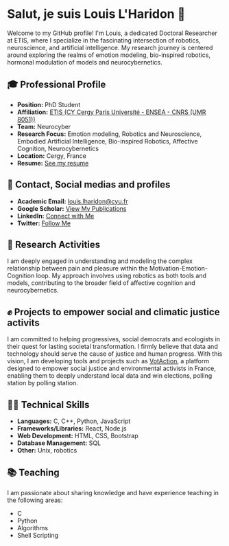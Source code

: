 # Salut, je suis Louis L'Haridon 👋

Welcome to my GitHub profile! I'm Louis, a dedicated Doctoral Researcher at ETIS, where I specialize in the fascinating intersection of robotics, neuroscience, and artificial intelligence. My research journey is centered around exploring the realms of emotion modeling, bio-inspired robotics, hormonal modulation of models and neurocybernetics.

## 🎓 Professional Profile

- **Position:** PhD Student
- **Affiliation:** [ETIS (CY Cergy Paris Université - ENSEA - CNRS (UMR 8051))](https://www.etis-lab.fr/)
- **Team:** Neurocyber
- **Research Focus:** Emotion modeling, Robotics and Neuroscience, Embodied Artificial Intelligence, Bio-inspired Robotics, Affective Cognition, Neurocybernetics
- **Location:** Cergy, France
- **Resume:** [See my resume](https://github.com/lharidonlouis/lharidonlouis/blob/main/cv_these.pdf)

## 💬 Contact, Social medias and profiles

- **Academic Email:** louis.lharidon@cyu.fr
- **Google Scholar:** [View My Publications](https://scholar.google.com/citations?user=_UtqIesAAAAJ&hl=fr)
- **LinkedIn:** [Connect with Me](https://www.linkedin.com/in/lharidonlouis/)
- **Twitter:** [Follow Me](https://twitter.com/lharidonlouis)


## 🧠 Research Activities

I am deeply engaged in understanding and modeling the complex relationship between pain and pleasure within the Motivation-Emotion-Cognition loop. My approach involves using robotics as both tools and models, contributing to the broader field of affective cognition and neurocybernetics.

## ✊ Projects to empower social and climatic justice activits

I am committed to helping progressives, social democrats and ecologists  in their quest for lasting societal transformation. I firmly believe that data and technology should serve the cause of justice and human progress. With this vision, I am developing tools and projects such as [VotAction](https://github.com/lharidonlouis/votaction), a platform designed to empower social justice and environmental activists in France, enabling them to deeply understand local data and win elections, polling station by polling station.

## 👨‍💻 Technical Skills

- **Languages:** C, C++, Python, JavaScript
- **Frameworks/Libraries:** React, Node.js
- **Web Development:** HTML, CSS, Bootstrap
- **Database Management:** SQL
- **Other:** Unix, robotics

## 📚 Teaching

I am passionate about sharing knowledge and have experience teaching in the following areas:
- C
- Python
- Algorithms
- Shell Scripting
